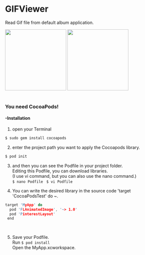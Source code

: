 # GIFViewer
Read Gif file from default album application.


<div>
<img width="200" src="https://user-images.githubusercontent.com/28393778/50256525-00d3b700-043a-11e9-85bd-595e14044b0d.jpg"></img>
<img width="200" src="https://user-images.githubusercontent.com/28393778/50256552-1f39b280-043a-11e9-85a9-8294f4cc597f.gif"></img>
</div>
<br>

<h3> You need CocoaPods! </h3>  
<h4> -Installation</h4>

  1.   open your Terminal
```c
$ sudo gem install cocoapods
```
  2. enter the project path you want to apply the Cocoapods library.
```c
$ pod init
```
  3. and then you can see the Podfile in your project folder.  
     Editing this Podfile, you can download libraries. 
     <br>
     (I use vi command, but you can also use the nano command.)  
```$ nano Podfile ```
```$ vi Podfile ```     

  4.  You can write the desired library in the source code 'target 'CocoaPodsTest' do ~.  
```c
target 'MyApp' do   
  pod 'FLAnimatedImage', '~> 1.0'  
  pod 'PinterestLayout'
 end
``` 
<br>

5. Save your Podfile.  
   Run  ``` $ pod install ```  
   Open the MyApp.xcworkspace.



